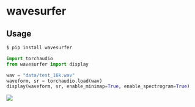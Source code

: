 # wavesurfer

## Usage

``` bash
$ pip install wavesurfer
```

``` python
import torchaudio
from wavesurfer import display

wav = "data/test_16k.wav"
waveform, sr = torchaudio.load(wav)
display(waveform, sr, enable_minimap=True, enable_spectrogram=True)
```

![](images/test_16k.png)
